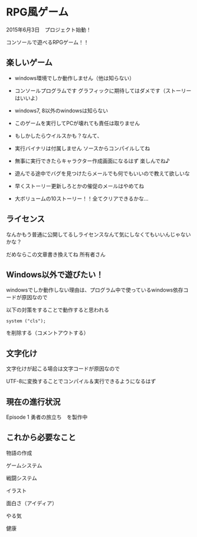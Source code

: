 ﻿# RPG風ゲーム

2015年6月3日　プロジェクト始動！

コンソールで遊べるRPGゲーム！！

## 楽しいゲーム

* windows環境でしか動作しません（他は知らない）

* コンソールプログラムです グラフィックに期待してはダメです（ストーリーはいいよ）

* windows7, 8以外のwindowsは知らない

* このゲームを実行してPCが壊れても責任は取りません

* もしかしたらウイルスかも？なんて、

* 実行バイナリは付属しません ソースからコンパイルしてね

* 無事に実行できたらキャラクター作成画面になるはず 楽しんでね♪

* 遊んでる途中でバグを見つけたらメールでも何でもいいので教えて欲しいな

* 早くストーリー更新しろとかの催促のメールはやめてね

* 大ボリュームの10ストーリー！！全てクリアできるかな...

## ライセンス

なんかもう普通に公開してるしライセンスなんて気にしなくてもいいんじゃないかな？

だめならこの文章書き換えてね 所有者さん

## Windows以外で遊びたい！

windowsでしか動作しない理由は、プログラム中で使っているwindows依存コードが原因なので

以下の対策をすることで動作すると思われる

`system ("cls");`

を削除する（コメントアウトする）

## 文字化け

文字化けが起こる場合は文字コードが原因なので

UTF-8に変換することでコンパイル＆実行できるようになるはず

## 現在の進行状況

Episode 1 勇者の旅立ち　を製作中

## これから必要なこと

物語の作成

ゲームシステム

戦闘システム

イラスト

面白さ（アイディア）

やる気

健康